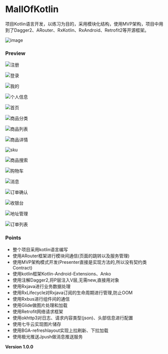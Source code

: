 # MallOfKotlin
项目Kotlin语言开发，以练习为目的，采用模块化结构，使用MVP架构，项目中用到了Dagger2、ARouter、RxKotlin、RxAndroid、Retrofit2等开源框架。

![image](https://github.com/hydcoder/MallOfKotlin/blob/master/preview/module.png)

### Preview

![注册](https://github.com/hydcoder/MallOfKotlin/blob/master/preview/device-2019-10-11-173925.png)

![登录](https://github.com/hydcoder/MallOfKotlin/blob/master/preview/device-2019-10-11-173914.png)

![我的](https://github.com/hydcoder/MallOfKotlin/blob/master/preview/device-2019-10-11-171847.png)

![个人信息](https://github.com/hydcoder/MallOfKotlin/blob/master/preview/device-2019-10-11-173852.png)

![首页](https://github.com/hydcoder/MallOfKotlin/blob/master/preview/device-2019-10-11-171652.png)

![商品分类](https://github.com/hydcoder/MallOfKotlin/blob/master/preview/device-2019-10-11-171720.png)

![商品列表](https://github.com/hydcoder/MallOfKotlin/blob/master/preview/device-2019-10-11-171742.png)

![商品详情](https://github.com/hydcoder/MallOfKotlin/blob/master/preview/device-2019-10-11-171755.png)

![sku](https://github.com/hydcoder/MallOfKotlin/blob/master/preview/device-2019-10-11-171804.png)

![商品搜索](https://github.com/hydcoder/MallOfKotlin/blob/master/preview/device-2019-10-11-171827.png)

![购物车](https://github.com/hydcoder/MallOfKotlin/blob/master/preview/device-2019-10-11-171910.png)

![消息](https://github.com/hydcoder/MallOfKotlin/blob/master/preview/device-2019-10-11-171839.png)

![订单确认](https://github.com/hydcoder/MallOfKotlin/blob/master/preview/device-2019-10-11-173812.png)

![收银台](https://github.com/hydcoder/MallOfKotlin/blob/master/preview/device-2019-10-11-173827.png)

![地址管理](https://github.com/hydcoder/MallOfKotlin/blob/master/preview/device-2019-10-11-173840.png)

![订单列表](https://github.com/hydcoder/MallOfKotlin/blob/master/preview/device-2019-10-11-171859.png)



### Points

- 整个项目采用kotlin语言编写
- 使用ARouter框架进行模块间通信(页面的跳转以及服务管理)
- 使用MVP架构模式开发(Presenter直接是实现方法的,所以没有契约类Contract)
- 使用kotlin框架Kotlin-Android-Extensions、Anko
- 使用注解Dagger2,将P层注入V层,无需new,直接用对象
- 使用Rxjava进行业务数据处理
- 使用RxLifecycle对Rxjava订阅的生命周期进行管理,防止OOM
- 使用Rxbus进行组件间的通信
- 使用Glide做图片处理和加载
- 使用Retrofit网络请求框架
- 使用okhttp3对日志、请求内容类型(json)、头部信息进行配置
- 使用七牛云实现图片储存
- 使用BGA-refreshlayout实现上拉刷新、下拉加载
- 使用极光推送Jpush做消息推送服务



**Version 1.0.0**
